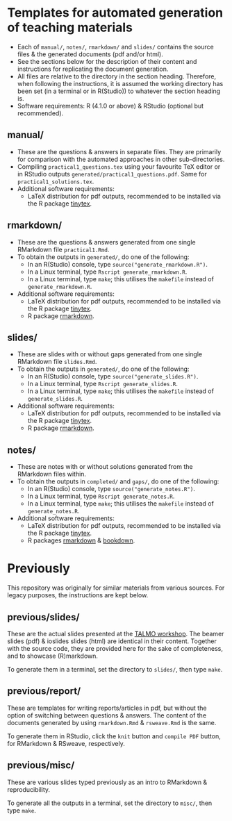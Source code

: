 # Templates for automated generation of teaching materials 

* Each of `manual/`, `notes/`, `rmarkdown/` and `slides/` contains the source files & the generated documents (pdf and/or html).
* See the sections below for the description of their content and instructions for replicating the document generation.
* All files are relative to the directory in the section heading. Therefore, when following the instructions, it is assumed the working directory has been set (in a terminal or in R(Studio)) to whatever the section heading is.
* Software requirements: R (4.1.0 or above) & RStudio (optional but recommended).

## manual/

* These are the questions & answers in separate files. They are primarily for comparison with the automated approaches in other sub-directories.
* Compiling `practical1_questions.tex` using your favourite TeX editor or in RStudio outputs `generated/practical1_questions.pdf`. Same for `practical1_solutions.tex`.
* Additional software requirements:
  - LaTeX distribution for pdf outputs, recommended to be installed via the R package [tinytex](https://cran.r-project.org/package=tinytex). 

## rmarkdown/

* These are the questions & answers generated from one single RMarkdown file `practical1.Rmd`.
* To obtain the outputs in `generated/`, do one of the following:
  - In an R(Studio) console, type `source("generate_rmarkdown.R")`.
  - In a Linux terminal, type `Rscript generate_rmarkdown.R`.
  - In a Linux terminal, type `make`; this utilises the `makefile` instead of `generate_rmarkdown.R`.
* Additional software requirements:
  - LaTeX distribution for pdf outputs, recommended to be installed via the R package [tinytex](https://cran.r-project.org/package=tinytex).
  - R package [rmarkdown](https://cran.r-project.org/package=rmarkdown).

## slides/

* These are slides with or without gaps generated from one single RMarkdown file `slides.Rmd`.
* To obtain the outputs in `generated/`, do one of the following:
  - In an R(Studio) console, type `source("generate_slides.R")`.
  - In a Linux terminal, type `Rscript generate_slides.R`.
  - In a Linux terminal, type `make`; this utilises the `makefile` instead of `generate_slides.R`.
* Additional software requirements:
  - LaTeX distribution for pdf outputs, recommended to be installed via the R package [tinytex](https://cran.r-project.org/package=tinytex).
  - R package [rmarkdown](https://cran.r-project.org/package=rmarkdown).

## notes/

* These are notes with or without solutions generated from the RMarkdown files within.
* To obtain the outputs in `completed/` and `gaps/`, do one of the following:
  - In an R(Studio) console, type `source("generate_notes.R")`.
  - In a Linux terminal, type `Rscript generate_notes.R`.
  - In a Linux terminal, type `make`; this utilises the `makefile` instead of `generate_notes.R`.
* Additional software requirements:
  - LaTeX distribution for pdf outputs, recommended to be installed via the R package [tinytex](https://cran.r-project.org/package=tinytex).
  - R packages [rmarkdown](https://cran.r-project.org/package=rmarkdown) & [bookdown](https://cran.r-project.org/package=bookdown).

# Previously

This repository was originally for similar materials from various sources. For legacy purposes, the instructions are kept below.

## previous/slides/
These are the actual slides presented at the [TALMO workshop](http://talmo.uk/dayMTFT2021.html). The beamer slides (pdf) & ioslides slides (html) are identical in their content. Together with the source code, they are provided here for the sake of completeness, and to showcase (R)markdown.

To generate them in a terminal, set the directory to `slides/`, then type `make`.

## previous/report/
These are templates for writing reports/articles in pdf, but without the option of switching between questions & answers. The content of the documents generated by using `rmarkdown.Rmd` & `rsweave.Rmd` is the same.

To generate them in RStudio, click the `knit` button and `compile PDF` button, for RMarkdown & RSweave, respectively.

## previous/misc/
These are various slides typed previously as an intro to RMarkdown & reproducibility.

To generate all the outputs in a terminal, set the directory to `misc/`, then type `make`.
